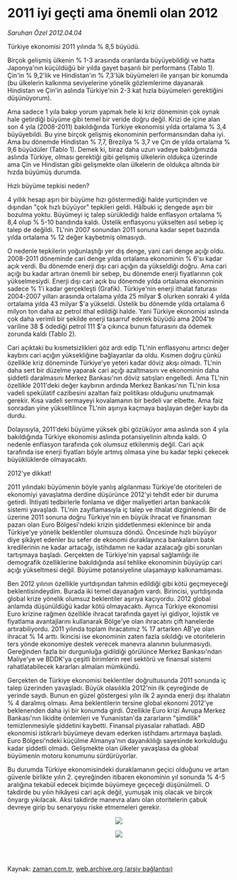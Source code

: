 # 2011 iyi geçti ama önemli olan 2012

*Saruhan Özel 2012.04.04*

<td class="columnist-detail">
<p>Türkiye ekonomisi 2011 yılında % 8,5 büyüdü.</p>
<p>
<div id="haberMetinDiv">
<p>Birçok gelişmiş ülkenin % 1-3 arasında oranlarda büyüyebildiği ve hatta Japonya'nın küçüldüğü bir yılda gayet başarılı bir performans (Tablo 1). Çin'in % 9,2'lik ve Hindistan'ın % 7,3'lük büyümeleri ile yarışan bir konumda (bu ülkelerin kalkınma seviyelerine yönelik gözlemlerime dayanarak Hindistan ve Çin'in aslında Türkiye'nin 2-3 kat hızla büyümeleri gerektiğini düşünüyorum).
<p> Ama sadece 1 yıla bakıp yorum yapmak hele ki kriz döneminin çok oynak hale getirdiği büyüme gibi temel bir veride doğru değil. Krizi de içine alan son 4 yıla (2008-2011) bakıldığında Türkiye ekonomisi yılda ortalama % 3,4 büyüyebildi. Bu yine birçok gelişmiş ekonominin performansından daha iyi. Ama bu dönemde Hindistan % 7,7, Brezilya % 3,7 ve Çin de yılda ortalama % 9,6 büyüdüler (Tablo 1). Demek ki, biraz daha uzun vadeye baktığımızda aslında Türkiye, olması gerektiği gibi gelişmiş ülkelerin oldukça üzerinde ama Çin ve Hindistan gibi gelişmekte olan ülkelerin de oldukça altında bir hızda büyümüş durumda. 
<p>Hızlı büyüme tepkisi neden?
<p>4 yıllık hesap aşırı bir büyüme hızı göstermediği halde yurtiçinden ve dışından "çok hızlı büyüyor" tepkileri geldi. Hâlbuki iç dengede aşırı bir bozulma yoktu. Büyümeyi iç talep sürüklediği halde enflasyon ortalama % 8,4 olup % 5-10 bandında kaldı. Üstelik enflasyonu yükselten asıl sebep iç talep de değildi. TL'nin 2007 sonundan 2011 sonuna kadar sepet bazında yılda ortalama % 12 değer kaybetmiş olmasıydı.
<p> O nedenle tepkilerin yoğunlaştığı yer dış denge, yani cari denge açığı oldu. 2008-2011 döneminde cari denge yılda ortalama ekonominin % 6'sı kadar açık verdi. Bu dönemde enerji dışı cari açığın da yükseldiği doğru. Ama cari açığı bu kadar artıran önemli bir sebep, bu dönemde enerji fiyatlarının çok yükselmesiydi. Enerji dışı cari açık bu dönemde yılda ortalama ekonominin sadece % 1'i kadar gerçekleşti (Grafik). Türkiye'nin enerji ithalat faturası 2004-2007 yılları arasında ortalama yılda 25 milyar $ olurken sonraki 4 yılda ortalama yılda 43 milyar $'a yükseldi. Üstelik bu dönemde yılda ortalama 6 milyon ton daha az petrol ithal edildiği halde. Yani Türkiye ekonomisi aslında çok daha verimli bir şekilde enerji tasarruf ederek büyüdü ama 2004'te variline 38 $ ödediği petrol 111 $'a çıkınca bunun faturasını da ödemek zorunda kaldı (Tablo 2). 
<p> Cari açıktaki bu kısmetsizlikleri göz ardı edip TL'nin enflasyonu artırıcı değer kaybını cari açığın yüksekliğine bağlayanlar da oldu. Kısmen doğru çünkü özellikle kriz döneminde Türkiye'ye yeteri kadar döviz akışı olmadı. TL'nin daha sert bir düzelme yaparak cari açığı azaltmasını ve ekonominin daha şiddetli daralmasını Merkez Bankası'nın döviz satışları engelledi. Ama TL'nin özellikle 2011'deki değer kaybının ardında Merkez Bankası'nın TL'nin kısa vadeli spekülatif cazibesini azaltan faiz politikası olduğunu unutmamak gerekir. Kısa vadeli sermayeyi kovalamanın bir bedeli var elbette. Ama faiz sonradan yine yükseltilince TL'nin aşırıya kaçmaya başlayan değer kaybı da durdu.
<p> Dolayısıyla, 2011'deki büyüme yüksek gibi gözüküyor ama aslında son 4 yıla bakıldığında Türkiye ekonomisi aslında potansiyelinin altında kaldı. O nedenle enflasyon tarafında çok olumsuz etkilenmiş değil. Cari açık tarafında ise enerji fiyatları böyle artmış olmasa yine bu kadar tepki çekecek büyüklüklerde olmayacaktı.
<p>2012'ye dikkat!
<p>2011 yılındaki büyümenin böyle yanlış algılanması Türkiye'de otoriteleri de ekonomiyi yavaşlatma derdine düşürünce 2012'yi tehdit eder bir duruma getirdi. İhtiyati tedbirlerle fonlama ve diğer maliyetleri artan bankacılık sistemi yavaşladı. TL'nin zayıflamasıyla iç talep ve ithalat dizginlendi. Bir de üzerine 2011 sonuna doğru Türkiye'nin en büyük ihracat ve finansman pazarı olan Euro Bölgesi'ndeki krizin şiddetlenmesi eklenince bir anda Türkiye'ye yönelik beklentiler olumsuza döndü. Öncesinde hızlı büyüyor diye şikâyet edenler bu sefer de ekonomi duraklayınca bankaların batık kredilerinin ne kadar artacağı, istihdamın ne kadar azalacağı gibi sorunları tartışmaya başladı. Gerçekten de Türkiye'nin yapısal sağlamlığı ile demografik özelliklerine bakıldığında asıl tehlike ekonominin büyüyüp cari açığı yükseltmesi değil. Büyüme potansiyeline ulaşamayıp kalkınamaması.
<p> Ben 2012 yılının özellikle yurtdışından tahmin edildiği gibi kötü geçmeyeceği beklentisindeydim. Burada iki temel dayanağım vardı. Birincisi, yurtdışında global krize yönelik olumsuz beklentiler aşırıya kaçıyordu. 2012 global anlamda düşünüldüğü kadar kötü olmayacaktı. Ayrıca Türkiye ekonomisi Euro krizine rağmen özellikle ihracat tarafında gayet iyi gidiyor, lojistik ve fiyatlama avantajlarını kullanarak Bölge'ye olan ihracatını çift hanelerde artırabiliyordu. 2011 yılında toplam ihracatımız % 17 artarken AB'ye olan ihracat % 14 arttı. İkincisi ise ekonominin zaten fazla sıkıldığı ve otoritelerin ters yönde ekonomiye destek verecek manevra alanının bulunmasıydı. Gereğinden fazla bir durgunluğa gidildiği görülünce Merkez Bankası'ndan Maliye'ye ve BDDK'ya çeşitli birimlerin reel sektörü ve finansal sistemi rahatlatabilecek kararları almaları mümkündü.
<p> Gerçekten de Türkiye ekonomisi beklentiler doğrultusunda 2011 sonunda iç talep üzerinden yavaşladı. Büyük olasılıkla 2012'nin ilk çeyreğinde de yerinde saydı. Bunun en güzel göstergesi yılın ilk 2 ayında enerji dışı ithalatın % 4 daralmış olması. Ama beklentilerin tersine global ekonomi 2012'ye beklenenden daha iyi bir konumda girdi. Özellikle Euro krizi Avrupa Merkez Bankası'nın likidite önlemleri ve Yunanistan'da zararların "şimdilik" temizlenmesiyle şiddetini kaybetti. Finansal piyasalar rahatladı. ABD ekonomisi istikrarlı büyümeye devam ederken istihdamı artırmaya başladı. Euro Bölgesi'ndeki küçülme Almanya'nın dayanıklılığı sayesinde korkulduğu kadar şiddetli olmadı. Gelişmekte olan ülkeler yavaşlasa da global büyümenin motoru konumunu sürdürüyorlar.
<p> Bu durumda Türkiye ekonomisindeki duraklamanın geçici olduğunu ve artan güvenle birlikte yılın 2. çeyreğinden itibaren ekonominin yıl sonunda % 4-5 aralığına tekabül edecek biçimde büyümeye geçeceği düşünülmeli. O takdirde bu yılın hikâyesi cari açık değil, yumuşak iniş olacak ve birçok önyargı yıkılacak. Aksi takdirde manevra alanı olan otoritelerin çabuk devreye girip bu senaryoyu riske etmemeleri gerekir.
<p>
<p><p align="center"><img border="0" src="http://web.archive.org/web/20120416012825im_/http://medya.zaman.com.tr/2012/04/04/tablo4.jpg"/><p align="center"><img border="0" src="http://web.archive.org/web/20120416012825im_/http://medya.zaman.com.tr/2012/04/04/tablo5.jpg"/>
</p></p></p></p></p></p></p></p></p></p></p></p></p></p></p></p></div>
</p>


<p><br>
		 </br></p></td>

Kaynak: [zaman.com.tr](http://zaman.com.tr/yazar.do?yazino=1268319), [web.archive.org (arşiv bağlantısı)](http://web.archive.org/web/20120416012825/http://www.zaman.com.tr:80/yazar.do?yazino=1268319)
